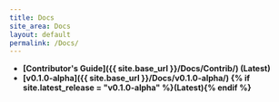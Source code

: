 ```yaml
---
title: Docs
site_area: Docs
layout: default
permalink: /Docs/
---
```


- **[Contributor's Guide]({{ site.base_url }}/Docs/Contrib/) (Latest)**
- **[v0.1.0-alpha]({{ site.base_url }}/Docs/v0.1.0-alpha/) {% if site.latest_release = "v0.1.0-alpha" %}(Latest){% endif %}**
